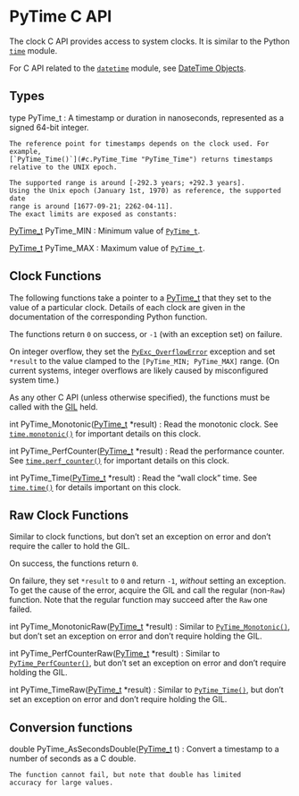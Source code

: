 PyTime C API
============

The clock C API provides access to system clocks.
It is similar to the Python [`time`](../library/time.html#module-time "time: Time access and conversions.") module.

For C API related to the [`datetime`](../library/datetime.html#module-datetime "datetime: Basic date and time types.") module, see [DateTime Objects](datetime.html#datetimeobjects).

Types
-----

type PyTime\_t
:   A timestamp or duration in nanoseconds, represented as a signed 64-bit
    integer.

    The reference point for timestamps depends on the clock used. For example,
    [`PyTime_Time()`](#c.PyTime_Time "PyTime_Time") returns timestamps relative to the UNIX epoch.

    The supported range is around [-292.3 years; +292.3 years].
    Using the Unix epoch (January 1st, 1970) as reference, the supported date
    range is around [1677-09-21; 2262-04-11].
    The exact limits are exposed as constants:

[PyTime\_t](#c.PyTime_t "PyTime_t") PyTime\_MIN
:   Minimum value of [`PyTime_t`](#c.PyTime_t "PyTime_t").

[PyTime\_t](#c.PyTime_t "PyTime_t") PyTime\_MAX
:   Maximum value of [`PyTime_t`](#c.PyTime_t "PyTime_t").

Clock Functions
---------------

The following functions take a pointer to a [PyTime\_t](#c.PyTime_t "PyTime_t") that they
set to the value of a particular clock.
Details of each clock are given in the documentation of the corresponding
Python function.

The functions return `0` on success, or `-1` (with an exception set)
on failure.

On integer overflow, they set the [`PyExc_OverflowError`](exceptions.html#c.PyExc_OverflowError "PyExc_OverflowError") exception and
set `*result` to the value clamped to the `[PyTime_MIN; PyTime_MAX]`
range.
(On current systems, integer overflows are likely caused by misconfigured
system time.)

As any other C API (unless otherwise specified), the functions must be called
with the [GIL](../glossary.html#term-GIL) held.

int PyTime\_Monotonic([PyTime\_t](#c.PyTime_t "PyTime_t") \*result)
:   Read the monotonic clock.
    See [`time.monotonic()`](../library/time.html#time.monotonic "time.monotonic") for important details on this clock.

int PyTime\_PerfCounter([PyTime\_t](#c.PyTime_t "PyTime_t") \*result)
:   Read the performance counter.
    See [`time.perf_counter()`](../library/time.html#time.perf_counter "time.perf_counter") for important details on this clock.

int PyTime\_Time([PyTime\_t](#c.PyTime_t "PyTime_t") \*result)
:   Read the “wall clock” time.
    See [`time.time()`](../library/time.html#time.time "time.time") for details important on this clock.

Raw Clock Functions
-------------------

Similar to clock functions, but don’t set an exception on error and don’t
require the caller to hold the GIL.

On success, the functions return `0`.

On failure, they set `*result` to `0` and return `-1`, *without* setting
an exception. To get the cause of the error, acquire the GIL and call the
regular (non-`Raw`) function. Note that the regular function may succeed after
the `Raw` one failed.

int PyTime\_MonotonicRaw([PyTime\_t](#c.PyTime_t "PyTime_t") \*result)
:   Similar to [`PyTime_Monotonic()`](#c.PyTime_Monotonic "PyTime_Monotonic"),
    but don’t set an exception on error and don’t require holding the GIL.

int PyTime\_PerfCounterRaw([PyTime\_t](#c.PyTime_t "PyTime_t") \*result)
:   Similar to [`PyTime_PerfCounter()`](#c.PyTime_PerfCounter "PyTime_PerfCounter"),
    but don’t set an exception on error and don’t require holding the GIL.

int PyTime\_TimeRaw([PyTime\_t](#c.PyTime_t "PyTime_t") \*result)
:   Similar to [`PyTime_Time()`](#c.PyTime_Time "PyTime_Time"),
    but don’t set an exception on error and don’t require holding the GIL.

Conversion functions
--------------------

double PyTime\_AsSecondsDouble([PyTime\_t](#c.PyTime_t "PyTime_t") t)
:   Convert a timestamp to a number of seconds as a C double.

    The function cannot fail, but note that double has limited
    accuracy for large values.